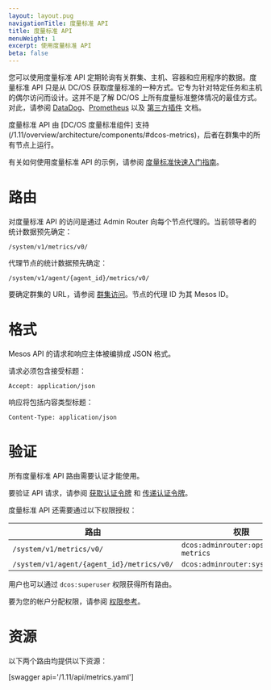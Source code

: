 ```yaml
---
layout: layout.pug
navigationTitle: 度量标准 API
title: 度量标准 API
menuWeight: 1
excerpt: 使用度量标准 API
beta: false
---
```

<!-- The source repo for this topic is https://github.com/dcos/dcos-docs-site -->

您可以使用度量标准 API 定期轮询有关群集、主机、容器和应用程序的数据。度量标准 API 只是从 DC/OS 获取度量标准的一种方式。它专为针对特定任务和主机的偶尔访问而设计。这并不是了解 DC/OS 上所有度量标准整体情况的最佳方式。对此，请参阅
[DataDog](/zh/1.11/metrics/datadog)、[Prometheus](/zh/1.11/metrics/prometheus) 以及
[第三方插件](https://github.com/dcos/dcos-metrics/blob/master/plugins/CONTRIBUTING.md) 文档。

度量标准 API 由 [DC/OS 度量标准组件] 支持(/1.11/overview/architecture/components/#dcos-metrics)，后者在群集中的所有节点上运行。

有关如何使用度量标准 API 的示例，请参阅 [度量标准快速入门指南](/zh/1.11/metrics/quickstart/)。


# 路由

对度量标准 API 的访问是通过 Admin Router 向每个节点代理的。当前领导者的统计数据预先确定：

```
/system/v1/metrics/v0/
```

代理节点的统计数据预先确定：

```
/system/v1/agent/{agent_id}/metrics/v0/
```

要确定群集的 URL，请参阅 [群集访问](/zh/1.11/api/access/)。节点的代理 ID 为其 Mesos ID。


# 格式

Mesos API 的请求和响应主体被编排成 JSON 格式。

请求必须包含接受标题：

```
Accept: application/json
```

响应将包括内容类型标题：

```
Content-Type: application/json
```


# 验证

所有度量标准 API 路由需要认证才能使用。

要验证 API 请求，请参阅 [获取认证令牌](/zh/1.11/security/ent/iam-api/#obtaining-an-authentication-token) 和 [传递认证令牌](/zh/1.11/security/ent/iam-api/#passing-an-authentication-token)。

度量标准 API 还需要通过以下权限授权：

| 路由 | 权限 |
|-------|----------|
| `/system/v1/metrics/v0/` | `dcos:adminrouter:ops:system-metrics` |
| `/system/v1/agent/{agent_id}/metrics/v0/` | `dcos:adminrouter:system:agent` |

用户也可以通过 `dcos:superuser` 权限获得所有路由。

要为您的帐户分配权限，请参阅 [权限参考](/zh/1.11/security/ent/perms-reference/)。


# 资源

以下两个路由均提供以下资源：

[swagger api='/1.11/api/metrics.yaml']
